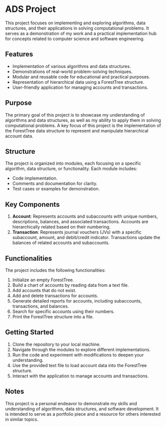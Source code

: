 # ADS Project

This project focuses on implementing and exploring algorithms, data structures, and their applications in solving computational problems. It serves as a demonstration of my work and a practical implementation hub for concepts related to computer science and software engineering.

## Features

- Implementation of various algorithms and data structures.
- Demonstrations of real-world problem-solving techniques.
- Modular and reusable code for educational and practical purposes.
- Representation of hierarchical data using a ForestTree structure.
- User-friendly application for managing accounts and transactions.

## Purpose

The primary goal of this project is to showcase my understanding of algorithms and data structures, as well as my ability to apply them in solving computational problems. A key focus of this project is the implementation of the ForestTree data structure to represent and manipulate hierarchical account data.

## Structure

The project is organized into modules, each focusing on a specific algorithm, data structure, or functionality. Each module includes:

- Code implementation.
- Comments and documentation for clarity.
- Test cases or examples for demonstration.

## Key Components

1. **Account**: Represents accounts and subaccounts with unique numbers, descriptions, balances, and associated transactions. Accounts are hierarchically related based on their numbering.
2. **Transaction**: Represents journal vouchers (JVs) with a specific subaccount, amount, and debit/credit indicator. Transactions update the balances of related accounts and subaccounts.

## Functionalities

The project includes the following functionalities:

1. Initialize an empty ForestTree.
2. Build a chart of accounts by reading data from a text file.
3. Add accounts that do not exist.
4. Add and delete transactions for accounts.
5. Generate detailed reports for accounts, including subaccounts, transactions, and balances.
6. Search for specific accounts using their numbers.
7. Print the ForestTree structure into a file.

## Getting Started

1. Clone the repository to your local machine.
2. Navigate through the modules to explore different implementations.
3. Run the code and experiment with modifications to deepen your understanding.
4. Use the provided text file to load account data into the ForestTree structure.
5. Interact with the application to manage accounts and transactions.

## Notes

This project is a personal endeavor to demonstrate my skills and understanding of algorithms, data structures, and software development. It is intended to serve as a portfolio piece and a resource for others interested in similar topics.